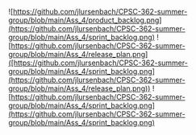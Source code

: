 
![https://github.com/jlursenbach/CPSC-362-summer-group/blob/main/Ass_4/product_backlog.png](https://github.com/jlursenbach/CPSC-362-summer-group/blob/main/Ass_4/sprint_backlog.png)
![https://github.com/jlursenbach/CPSC-362-summer-group/blob/main/Ass_4/release_plan.png]([https://github.com/jlursenbach/CPSC-362-summer-group/blob/main/Ass_4/sprint_backlog.png](https://github.com/jlursenbach/CPSC-362-summer-group/blob/main/Ass_4/release_plan.png))
![https://github.com/jlursenbach/CPSC-362-summer-group/blob/main/Ass_4/sprint_backlog.png](https://github.com/jlursenbach/CPSC-362-summer-group/blob/main/Ass_4/sprint_backlog.png)
